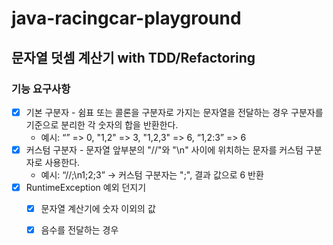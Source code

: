 # java-racingcar-playground

## 문자열 덧셈 계산기 with TDD/Refactoring
### 기능 요구사항
- [x] 기본 구분자 - 쉼표 또는 콜론을 구분자로 가지는 문자열을 전달하는 경우 구분자를 기준으로 분리한 각 숫자의 합을 반환한다.
    - 예시: “” => 0, "1,2" => 3, "1,2,3" => 6, “1,2:3” => 6
- [x] 커스텀 구분자 - 문자열 앞부분의 "//"와 "\n" 사이에 위치하는 문자를 커스텀 구분자로 사용한다.
    - 예시: “//;\n1;2;3” -> 커스텀 구분자는 ";", 결과 값으로 6 반환
- [x] RuntimeException 예외 던지기
  - [x] 문자열 계산기에 숫자 이외의 값
  - [x] 음수를 전달하는 경우 

